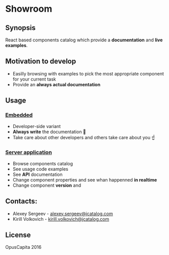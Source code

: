 # Showroom

## Synopsis

React based components catalog which provide a **documentation** and **live examples**.

## Motivation to develop

* Easilly browsing with examples to pick the most appropriate component for your current task
* Provide an **always actual documentation**

## Usage

### [Embedded](./docs/embedded.md)

* Developer-side variant
* **Always write** the documentation :pencil:
* Take care about other developers and others take care about you :point_up:

### [Server application](./docs/server.md)

* Browse components catalog
* See usage code examples
* See **API** documentation
* Change component properties and see whan happenned **in realtime**
* Change component **version** and 

## Contacts:

* Alexey Sergeev - [alexey.sergeev@jcatalog.com](alexey.sergeev@jcatalog.com)
* Kirill Volkovich - [kirill.volkovich@jcatalog.com](kirill.volkovich@jcatalog.com)

## License

OpusCapita 2016

